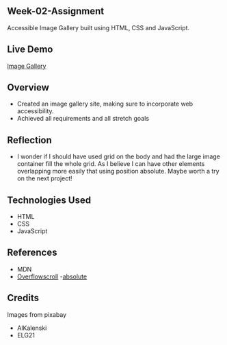 ## Week-02-Assignment

Accessible Image Gallery built using HTML, CSS and JavaScript.

## Live Demo

[Image Gallery](https://david-nakeeran.github.io/week-02-assignment/)

## Overview

- Created an image gallery site, making sure to incorporate web accessibility.
- Achieved all requirements and all stretch goals

## Reflection

- I wonder if I should have used grid on the body and had the large image container fill the whole grid. As I believe I can have other elements overlapping more easily that using position absolute. Maybe worth a try on the next project!

## Technologies Used

- HTML
- CSS
- JavaScript

## References

- MDN
- [Overflowscroll](https://stackoverflow.com/questions/74048188/overflowscroll-is-not-showing-all-of-the-items-in-the-container) -[absolute](https://medium.com/front-end-weekly/absolute-centering-in-css-ea3a9d0ad72e)

## Credits

Images from pixabay

- AlKalenski
- ELG21
